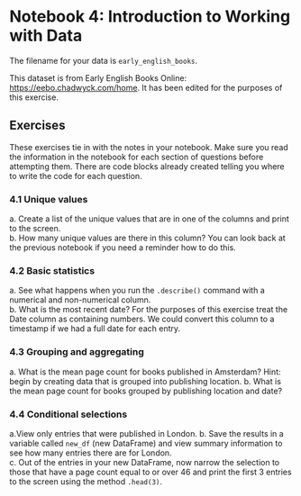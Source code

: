 # Notebook 4: Introduction to Working with Data

The filename for your data is ```early_english_books```.

This dataset is from Early English Books Online: https://eebo.chadwyck.com/home. It has been edited for the purposes of this exercise. 

## Exercises
These exercises tie in with the notes in your notebook. Make sure you read the information in the notebook for each section of questions before attempting them. There are code blocks already created telling you where to write the code for each question.

### 4.1 Unique values
a. Create a list of the unique values that are in one of the columns and print to the screen.  
b. How many unique values are there in this column? You can look back at the previous notebook if you need a reminder how to do this.  

### 4.2 Basic statistics
a. See what happens when you run the ```.describe()``` command with a numerical and non-numerical column.  
b. What is the most recent date? 
For the purposes of this exercise treat the Date column as containing numbers. We could convert this column to a timestamp if we had a full date for each entry.

### 4.3 Grouping and aggregating
a. What is the mean page count for books published in Amsterdam? Hint: begin by creating data that is grouped into publishing location. 
b. What is the mean page count for books grouped by publishing location and date?   

### 4.4 Conditional selections
a.View only entries that were published in London. 
b. Save the results in a variable called `new_df` (new DataFrame) and view summary information to see how many entries there are for London.  
c. Out of the entries in your new DataFrame, now narrow the selection to those that have a page count equal to or over 46 and print the first 3 entries to the screen using the method ```.head(3)```.    

